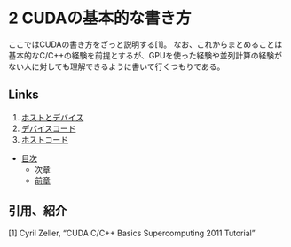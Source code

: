 # 2 CUDAの基本的な書き方
ここではCUDAの書き方をざっと説明する[1]。
なお、これからまとめることは基本的なC/C++の経験を前提とするが、GPUを使った経験や並列計算の経験がない人に対しても理解できるように書いて行くつもりである。

## Links
1. [ホストとデバイス](./2.1.md)
1. [デバイスコード](./2.2.md)
1. [ホストコード](./2.3.md)

* [目次](./index.md)
    * 次章
    * [前章](./1.0.md)

## 引用、紹介
[1] Cyril Zeller, “CUDA C/C++ Basics Supercomputing 2011 Tutorial”